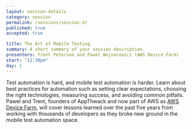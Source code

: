 ```yaml
---
layout: session-details
category: session
permalink: /sessions/session-4/
published: true
accepted: true

title: The Art of Mobile Testing
summary: A short summary of your session description.
presenters: Trent Peterson and Pawel Wojnarowicz (AWS Device Farm)
start: "12:30pm"
day: 1
---
```


Test automation is hard, and mobile test automation is harder. Learn about best practices for automation such as setting clear expectations, choosing the right technologies, measuring success, and avoiding common pitfalls. Pawel and Trent, founders of AppThwack and now part of AWS as [AWS Device Farm](https://aws.amazon.com/device-farm/), will cover lessons learned over the past five years from working with thousands of developers as they broke new ground in the mobile test automation space.
